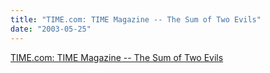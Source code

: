 ```yaml
---
title: "TIME.com: TIME Magazine -- The Sum of Two Evils"
date: "2003-05-25"
---
```


[TIME.com: TIME Magazine -- The Sum of Two Evils](https://www.mafhoum.com/press5/147P57.htm)
